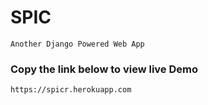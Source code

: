 # SPIC
    Another Django Powered Web App


### Copy the link below to view live Demo
    https://spicr.herokuapp.com





